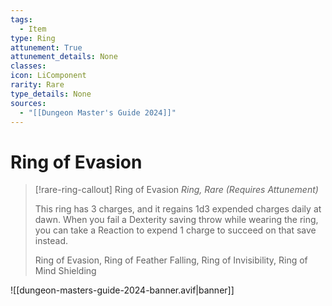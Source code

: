 ```yaml
---
tags:
  - Item
type: Ring
attunement: True
attunement_details: None
classes:
icon: LiComponent
rarity: Rare
type_details: None
sources: 
  - "[[Dungeon Master's Guide 2024]]"
---
```

# Ring of Evasion
>[!rare-ring-callout] Ring of Evasion
>_Ring, Rare (Requires Attunement)_
>
>This ring has 3 charges, and it regains 1d3 expended charges daily at dawn. When you fail a Dexterity saving throw while wearing the ring, you can take a Reaction to expend 1 charge to succeed on that save instead.
>
>
>Ring of Evasion, Ring of Feather Falling, Ring of Invisibility, Ring of Mind Shielding
>


![[dungeon-masters-guide-2024-banner.avif|banner]]